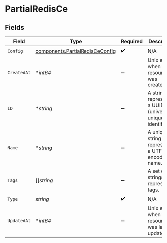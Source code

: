 # PartialRedisCe


## Fields

| Field                                                                              | Type                                                                               | Required                                                                           | Description                                                                        |
| ---------------------------------------------------------------------------------- | ---------------------------------------------------------------------------------- | ---------------------------------------------------------------------------------- | ---------------------------------------------------------------------------------- |
| `Config`                                                                           | [components.PartialRedisCeConfig](../../models/components/partialredisceconfig.md) | :heavy_check_mark:                                                                 | N/A                                                                                |
| `CreatedAt`                                                                        | **int64*                                                                           | :heavy_minus_sign:                                                                 | Unix epoch when the resource was created.                                          |
| `ID`                                                                               | **string*                                                                          | :heavy_minus_sign:                                                                 | A string representing a UUID (universally unique identifier).                      |
| `Name`                                                                             | **string*                                                                          | :heavy_minus_sign:                                                                 | A unique string representing a UTF-8 encoded name.                                 |
| `Tags`                                                                             | []*string*                                                                         | :heavy_minus_sign:                                                                 | A set of strings representing tags.                                                |
| `Type`                                                                             | *string*                                                                           | :heavy_check_mark:                                                                 | N/A                                                                                |
| `UpdatedAt`                                                                        | **int64*                                                                           | :heavy_minus_sign:                                                                 | Unix epoch when the resource was last updated.                                     |